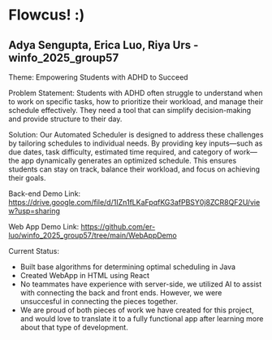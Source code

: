 # Flowcus! :)
## Adya Sengupta, Erica Luo, Riya Urs - winfo_2025_group57

Theme: Empowering Students with ADHD to Succeed

Problem Statement: Students with ADHD often struggle to understand when to work on specific tasks, how to prioritize their workload, and manage their schedule effectively. They need a tool that can simplify decision-making and provide structure to their day.

Solution: Our Automated Scheduler is designed to address these challenges by tailoring schedules to individual needs. By providing key inputs—such as due dates, task difficulty, estimated time required, and category of work—the app dynamically generates an optimized schedule. This ensures students can stay on track, balance their workload, and focus on achieving their goals.

Back-end Demo Link: https://drive.google.com/file/d/1IZn1fLKaFpqfKG3afPBSY0j8ZCR8QF2U/view?usp=sharing

Web App Demo Link: https://github.com/er-luo/winfo_2025_group57/tree/main/WebAppDemo

Current Status: 
- Built base algorithms for determining optimal scheduling in Java
- Created WebApp in HTML using React
- No teammates have experience with server-side, we utilized AI to assist with connecting the back and front ends. However, we were unsuccesful in connecting the pieces together.
- We are proud of both pieces of work we have created for this project, and would love to translate it to a fully functional app after learning more about that type of development.
